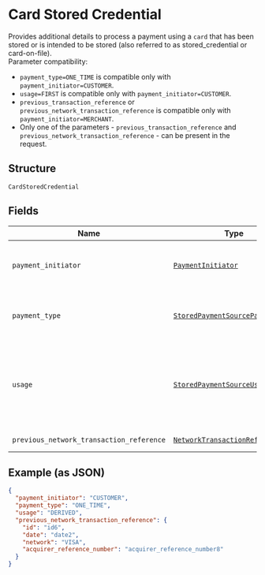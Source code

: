 
# Card Stored Credential

Provides additional details to process a payment using a `card` that has been stored or is intended to be stored (also referred to as stored_credential or card-on-file).<br/>Parameter compatibility:<br/><ul><li>`payment_type=ONE_TIME` is compatible only with `payment_initiator=CUSTOMER`.</li><li>`usage=FIRST` is compatible only with `payment_initiator=CUSTOMER`.</li><li>`previous_transaction_reference` or `previous_network_transaction_reference` is compatible only with `payment_initiator=MERCHANT`.</li><li>Only one of the parameters - `previous_transaction_reference` and `previous_network_transaction_reference` - can be present in the request.</li></ul>

## Structure

`CardStoredCredential`

## Fields

| Name | Type | Tags | Description |
|  --- | --- | --- | --- |
| `payment_initiator` | [`PaymentInitiator`](../../doc/models/payment-initiator.md) | Required | The person or party who initiated or triggered the payment.<br>**Constraints**: *Minimum Length*: `1`, *Maximum Length*: `255`, *Pattern*: `^[0-9A-Z_]+$` |
| `payment_type` | [`StoredPaymentSourcePaymentType`](../../doc/models/stored-payment-source-payment-type.md) | Required | Indicates the type of the stored payment_source payment.<br>**Constraints**: *Minimum Length*: `1`, *Maximum Length*: `255`, *Pattern*: `^[0-9A-Z_]+$` |
| `usage` | [`StoredPaymentSourceUsageType`](../../doc/models/stored-payment-source-usage-type.md) | Optional | Indicates if this is a `first` or `subsequent` payment using a stored payment source (also referred to as stored credential or card on file).<br>**Default**: `StoredPaymentSourceUsageType::DERIVED`<br>**Constraints**: *Minimum Length*: `1`, *Maximum Length*: `255`, *Pattern*: `^[0-9A-Z_]+$` |
| `previous_network_transaction_reference` | [`NetworkTransactionReference`](../../doc/models/network-transaction-reference.md) | Optional | Reference values used by the card network to identify a transaction. |

## Example (as JSON)

```json
{
  "payment_initiator": "CUSTOMER",
  "payment_type": "ONE_TIME",
  "usage": "DERIVED",
  "previous_network_transaction_reference": {
    "id": "id6",
    "date": "date2",
    "network": "VISA",
    "acquirer_reference_number": "acquirer_reference_number8"
  }
}
```

